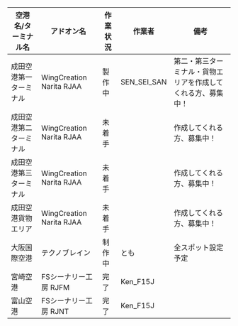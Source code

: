 空港名/ターミナル名 | アドオン名 | 作業状況 | 作業者 | 備考 
----------------- | -------- | ------- | ------ | ---- 
成田空港第一ターミナル | WingCreation Narita RJAA | 製作中 | SEN_SEI_SAN | 第二・第三ターミナル・貨物エリアを作成してくれる方、募集中！
成田空港第二ターミナル | WingCreation Narita RJAA | 未着手 |  | 作成してくれる方、募集中！
成田空港第三ターミナル | WingCreation Narita RJAA | 未着手 |  | 作成してくれる方、募集中！
成田空港貨物エリア | WingCreation Narita RJAA | 未着手 |  | 作成してくれる方、募集中！
大阪国際空港 | テクノブレイン | 制作中 | とも | 全スポット設定予定
宮崎空港 | FSシーナリー工房 RJFM | 完了 | Ken_F15J |
富山空港 | FSシーナリー工房 RJNT | 完了 | Ken_F15J |
